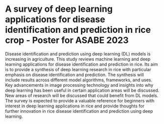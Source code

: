 # A survey of deep learning applications for disease identification and prediction in rice crop - Poster for ASABE 2023

Disease identification and prediction using deep learning (DL) models is increasing in agriculture. This study reviews machine learning and deep learning applications for disease identification and prediction in rice. Its aim is to provide a synthesis of deep learning research in rice with particular emphasis on disease identification and prediction. The synthesis will include results across different model algorithms, frameworks, and uses. Key advancements in image processing technology and insights into why deep learning has been useful in certain application areas will be discussed. New areas of research will be discussed that could benefit from DL models. The survey is expected to provide a valuable reference for beginners with interest in deep learning applications in rice and provide thoughts for further innovation in rice disease identification and prediction using deep learning.
